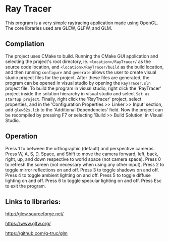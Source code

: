 # Ray Tracer
This program is a very simple raytracing application made using OpenGL. The core libraries used are GLEW, GLFW, and GLM.

## Compilation
The project uses CMake to build. Running the CMake GUI application and selecting the project's root directory, ie. `<location>/RayTracer/` as the source code location, and `<location>/RayTracer/build` as the build location, and then running `configure` and `generate` allows the user to create visual studio project files for the project. After these files are generated, the program can be opened in visual studio by opening the `RayTracer.sln` project file. To build the program in visual studio, right click the 'RayTracer' project inside the solution hierarchy in visual studio and select `Set as startup project`. Finally, right click the 'RayTracer' project, select properties, and in the 'Configuration Properties >> Linker >> Input' section, add `glew32s.lib` to the 'Additional Dependencies' field. Now the project can be recompiled by pressing F7 or selecting 'Build >> Build Solution' in Visual Studio.

## Operation
Press 1 to between the orthographic (default) and perspective cameras.
Press W, A, S, D, Space, and Shift to move the camera forward, left, back, right, up, and down respective to world space (not camera space).
Press 0 to refresh the screen (not necessary when using any other input).
Press 2 to toggle mirror reflections on and off.
Press 3 to toggle shadows on and off.
Press 4 to toggle ambient lighting on and off.
Press 5 to toggle diffuse lighting on and off.
Press 6 to toggle specular lighting on and off.
Press Esc to exit the program.

## Links to libraries:
http://glew.sourceforge.net/

https://www.glfw.org/

https://github.com/g-truc/glm
